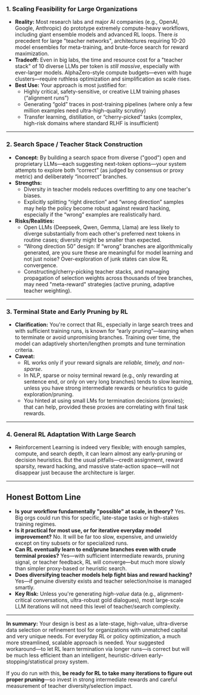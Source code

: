 ### 1. **Scaling Feasibility for Large Organizations**

- **Reality:** Most research labs and major AI companies (e.g., OpenAI, Google, Anthropic) do prototype extremely compute-heavy workflows, including giant ensemble models and advanced RL loops. There *is* precedent for large "teacher networks", architectures requiring 10-20 model ensembles for meta-training, and brute-force search for reward maximization.
- **Tradeoff:** Even in big labs, the time and resource cost for a "teacher stack" of 10 diverse LLMs per token is *still massive*, especially with ever-larger models. AlphaZero-style compute budgets—even with huge clusters—require ruthless optimization and simplification as scale rises.
- **Best Use:** Your approach is most justified for:
    - Highly critical, safety-sensitive, or creative LLM training phases (“alignment runs”)
    - Generating “gold” traces in post-training pipelines (where only a few million examples need ultra-high-quality scrutiny)
    - Transfer learning, distillation, or “cherry-picked” tasks (complex, high-risk domains where standard RLHF is insufficient)

***

### 2. **Search Space / Teacher Stack Construction**

- **Concept:** By building a search space from diverse ("good") open and proprietary LLMs—each suggesting next-token options—your system attempts to explore both “correct” (as judged by consensus or proxy metric) and deliberately “incorrect” branches.
- **Strengths:**
    - Diversity in teacher models reduces overfitting to any one teacher's biases.
    - Explicitly splitting “right direction” and “wrong direction” samples may help the policy become robust against reward hacking, especially if the “wrong” examples are realistically hard.
- **Risks/Realities:**
    - Open LLMs (Deepseek, Qwen, Gemma, Llama) are less likely to diverge substantially from each other's preferred next tokens in routine cases; diversity might be smaller than expected.
    - “Wrong direction 50” design: If “wrong” branches are algorithmically generated, are you sure these are meaningful for model learning and not just noise? Over-exploration of junk states can slow RL convergence.
    - Constructing/cherry-picking teacher stacks, and managing propagation of selection weights across thousands of tree branches, may need "meta-reward" strategies (active pruning, adaptive teacher weighting).

***

### 3. **Terminal State and Early Pruning by RL**

- **Clarification:** You're correct that RL, especially in large search trees and with sufficient training runs, is known for “early pruning”—learning when to terminate or avoid unpromising branches. Training over time, the model can adaptively shorten/lengthen prompts and tune termination criteria.
- **Caveat:**
    - RL works only if your reward signals are *reliable, timely, and non-sparse*.
    - In NLP, sparse or noisy terminal reward (e.g., only rewarding at sentence end, or only on very long branches) tends to slow learning, unless you have strong intermediate rewards or heuristics to guide exploration/pruning.
    - You hinted at using small LMs for termination decisions (proxies); that can help, provided these proxies are correlating with final task rewards.

***

### 4. **General RL Adaptation With Large Search**

- Reinforcement Learning is indeed very flexible; with enough samples, compute, and search depth, it can learn almost any early-pruning or decision heuristics. But the usual pitfalls—credit assignment, reward sparsity, reward hacking, and massive state-action space—will not disappear just because the architecture is larger.

***

## Honest Bottom Line

- **Is your workflow fundamentally "possible" at scale, in theory?**
Yes. Big orgs could run this for specific, late-stage tasks or high-stakes training regimes.
- **Is it practical for most use, or for iterative everyday model improvement?**
No. It will be far too slow, expensive, and unwieldy except on tiny subsets or for specialized runs.
- **Can RL eventually learn to end/prune branches even with crude terminal proxies?**
Yes—with sufficient intermediate rewards, pruning signal, or teacher feedback, RL will converge—but much more slowly than simpler proxy-based or heuristic search.
- **Does diversifying teacher models help fight bias and reward hacking?**
Yes—if genuine diversity exists and teacher selection/noise is managed smartly.
- **Key Risk:**
Unless you're generating *high-value* data (e.g., alignment-critical conversations, ultra-robust gold dialogues), most large-scale LLM iterations will not need this level of teacher/search complexity.

***

**In summary:** Your design is best as a late-stage, high-value, ultra-diverse data selection or refinement tool for organizations with unmatched capital and very unique needs. For everyday RL or policy optimization, a much more streamlined, scalable approach is needed. Your suggested workaround—to let RL learn termination via longer runs—is correct but will be much less efficient than an intelligent, heuristic-driven early-stopping/statistical proxy system.

If you do run with this, **be ready for RL to take many iterations to figure out proper pruning**—so invest in strong intermediate rewards and careful measurement of teacher diversity/selection impact.


